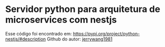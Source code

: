 # Servidor python para arquitetura de microservices com nestjs

Esse código foi encontrado em: https://pypi.org/project/python-nestjs/#description
Github do autor: [jerrywang1981](https://github.com/jerrywang1981/python-nest)
